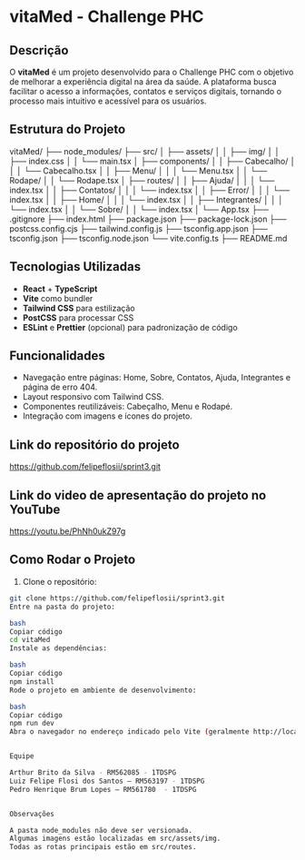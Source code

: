 # vitaMed - Challenge PHC

## Descrição

O **vitaMed** é um projeto desenvolvido para o Challenge PHC com o objetivo de melhorar a experiência digital na área da saúde. A plataforma busca facilitar o acesso a informações, contatos e serviços digitais, tornando o processo mais intuitivo e acessível para os usuários.


## Estrutura do Projeto

vitaMed/
├── node_modules/
├── src/
│ ├── assets/
│ │ ├── img/ 
│ │ ├── index.css 
│ │ └── main.tsx 
│ ├── components/
│ │ ├── Cabecalho/
│ │ │ └── Cabecalho.tsx
│ │ ├── Menu/
│ │ │ └── Menu.tsx
│ │ └── Rodape/
│ │ └── Rodape.tsx
│ ├── routes/
│ │ ├── Ajuda/
│ │ │ └── index.tsx
│ │ ├── Contatos/
│ │ │ └── index.tsx
│ │ ├── Error/
│ │ │ └── index.tsx
│ │ ├── Home/
│ │ │ └── index.tsx
│ │ ├── Integrantes/
│ │ │ └── index.tsx
│ │ └── Sobre/
│ │ └── index.tsx
│ └── App.tsx
├── .gitignore
├── index.html
├── package.json
├── package-lock.json
├── postcss.config.cjs
├── tailwind.config.js
├── tsconfig.app.json
├── tsconfig.json
├── tsconfig.node.json
└── vite.config.ts
├── README.md


## Tecnologias Utilizadas

- **React** + **TypeScript**  
- **Vite** como bundler  
- **Tailwind CSS** para estilização  
- **PostCSS** para processar CSS  
- **ESLint** e **Prettier** (opcional) para padronização de código  


## Funcionalidades

- Navegação entre páginas: Home, Sobre, Contatos, Ajuda, Integrantes e página de erro 404.  
- Layout responsivo com Tailwind CSS.  
- Componentes reutilizáveis: Cabeçalho, Menu e Rodapé.  
- Integração com imagens e ícones do projeto.  

## Link do repositório do projeto

https://github.com/felipeflosii/sprint3.git

## Link do video de apresentação do projeto no YouTube

https://youtu.be/PhNh0ukZ97g

## Como Rodar o Projeto

1. Clone o repositório:
```bash
git clone https://github.com/felipeflosii/sprint3.git
Entre na pasta do projeto:

bash
Copiar código
cd vitaMed
Instale as dependências:

bash
Copiar código
npm install
Rode o projeto em ambiente de desenvolvimento:

bash
Copiar código
npm run dev
Abra o navegador no endereço indicado pelo Vite (geralmente http://localhost:5173).


Equipe

Arthur Brito da Silva - RM562085 - 1TDSPG
Luiz Felipe Flosi dos Santos — RM563197 - 1TDSPG
Pedro Henrique Brum Lopes — RM561780  - 1TDSPG


Observações

A pasta node_modules não deve ser versionada.
Algumas imagens estão localizadas em src/assets/img.
Todas as rotas principais estão em src/routes.